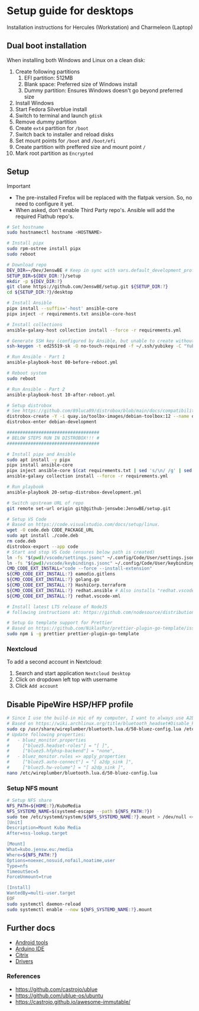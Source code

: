 # Setup guide for desktops

Installation instructions for Hercules (Workstation) and Charmeleon (Laptop)

## Dual boot installation

When installing both Windows and Linux on a clean disk:

1. Create following partitions
   1. EFI partition: 512MB
   2. Blank space: Preferred size of Windows install
   3. Dummy partition: Ensures Windows doesn't go beyond preferred size
2. Install Windows
3. Start Fedora Silverblue install
4. Switch to terminal and launch `gdisk`
5. Remove dummy partition
6. Create `ext4` partition for `/boot`
7. Switch back to installer and reload disks
8. Set mount points for `/boot` and `/boot/efi`
9. Create partition with preffered size and mount point `/`
10. Mark root partition as `Encrypted`

## Setup

> [!IMPORTANT]
> - The pre-installed Firefox will be replaced with the flatpak version. So, no need to configure it yet.
> - When asked, don't enable Third Party repo's. Ansible will add the required Flathub repo's.

```bash
# Set hostname
sudo hostnamectl hostname <HOSTNAME>

# Install pipx
sudo rpm-ostree install pipx
sudo reboot

# Download repo
DEV_DIR=~/Dev/JenswBE # Keep in sync with vars.default_development_profile
SETUP_DIR=${DEV_DIR:?}/setup
mkdir -p ${DEV_DIR:?}
git clone https://github.com/JenswBE/setup.git ${SETUP_DIR:?}
cd ${SETUP_DIR:?}/desktop

# Install Ansible
pipx install --suffix='-host' ansible-core
pipx inject -r requirements.txt ansible-core-host

# Install collections
ansible-galaxy-host collection install --force -r requirements.yml

# Generate SSH key (configured by Ansible, but unable to create without interaction)
ssh-keygen -t ed25519-sk -O no-touch-required -f ~/.ssh/yubikey -C "Yubikey on ${HOSTNAME^}"

# Run Ansible - Part 1
ansible-playbook-host 00-before-reboot.yml

# Reboot system
sudo reboot

# Run Ansible - Part 2
ansible-playbook-host 10-after-reboot.yml

# Setup distrobox
# See https://github.com/89luca89/distrobox/blob/main/docs/compatibility.md#containers-distros
distrobox-create -Y -i quay.io/toolbx-images/debian-toolbox:12 --name debian-development --additional-flags "--env LC_ALL=C.UTF-8"
distrobox-enter debian-development

###################################
# BELOW STEPS RUN IN DISTROBOX!!! #
###################################

# Install pipx and Ansible
sudo apt install -y pipx
pipx install ansible-core
pipx inject ansible-core $(cat requirements.txt | sed 's/\n/ /g' | sed 's/#.*//') # pipx on Debian 12 is too old to support flag "-r"
ansible-galaxy collection install --force -r requirements.yml

# Run playbook
ansible-playbook 20-setup-distrobox-development.yml

# Switch upstream URL of repo
git remote set-url origin git@github-jenswbe:JenswBE/setup.git

# Setup VS Code
# Based on https://code.visualstudio.com/docs/setup/linux.
wget -O code.deb CODE_PACKAGE_URL
sudo apt install ./code.deb
rm code.deb
distrobox-export --app code
# Start and stop VS Code (ensures below path is created)
ln -fs "$(pwd)/vscode/settings.jsonc" ~/.config/Code/User/settings.json
ln -fs "$(pwd)/vscode/keybindings.jsonc" ~/.config/Code/User/keybindings.json
CMD_CODE_EXT_INSTALL="code --force --install-extension"
${CMD_CODE_EXT_INSTALL:?} eamodio.gitlens
${CMD_CODE_EXT_INSTALL:?} golang.go
${CMD_CODE_EXT_INSTALL:?} HashiCorp.terraform
${CMD_CODE_EXT_INSTALL:?} redhat.ansible # Also installs "redhat.vscode-yaml" as dependency
${CMD_CODE_EXT_INSTALL:?} redhat.vscode-xml

# Install latest LTS release of NodeJS
# following instructions at: https://github.com/nodesource/distributions

# Setup Go template support for Prettier
# Based on https://github.com/NiklasPor/prettier-plugin-go-template/issues/58#issuecomment-1085060511
sudo npm i -g prettier prettier-plugin-go-template
```

### Nextcloud

To add a second account in Nextcloud:

1. Search and start application `Nextcloud Desktop`
2. Click on dropdown left top with username
3. Click `Add account`

## Disable PipeWire HSP/HFP profile

```bash
# Since I use the build-in mic of my computer, I want to always use A2DP instead of HSP/HFP.
# Based on https://wiki.archlinux.org/title/bluetooth_headset#Disable_PipeWire_HSP/HFP_profile
sudo cp /usr/share/wireplumber/bluetooth.lua.d/50-bluez-config.lua /etc/wireplumber/bluetooth.lua.d/50-bluez-config.lua
# Update following properties:
#   - bluez_monitor.properties
#     ["bluez5.headset-roles"] = "[ ]",
#     ["bluez5.hfphsp-backend"] = "none",
#   - bluez_monitor.rules => apply_properties
#     ["bluez5.auto-connect"] = "[ a2dp_sink ]",
#     ["bluez5.hw-volume"] = "[ a2dp_sink ]",
nano /etc/wireplumber/bluetooth.lua.d/50-bluez-config.lua
```

### Setup NFS mount

```bash
# Setup NFS share
NFS_PATH=${HOME:?}/KuboMedia
NFS_SYSTEMD_NAME=$(systemd-escape --path ${NFS_PATH:?})
sudo tee /etc/systemd/system/${NFS_SYSTEMD_NAME:?}.mount > /dev/null <<EOF
[Unit]
Description=Mount Kubo Media
After=nss-lookup.target

[Mount]
What=kubo.jensw.eu:/media
Where=${NFS_PATH:?}
Options=noexec,nosuid,nofail,noatime,user
Type=nfs
TimeoutSec=5
ForceUnmount=true

[Install]
WantedBy=multi-user.target
EOF
sudo systemctl daemon-reload
sudo systemctl enable --now ${NFS_SYSTEMD_NAME:?}.mount
```

## Further docs

- [Android tools](./docs/android_tools.md)
- [Arduino IDE](./docs/arduino_ide.md)
- [Citrix](./docs/citrix.md)
- [Drivers](./docs/drivers.md)

### References

- https://github.com/castrojo/ublue
- https://github.com/ublue-os/ubuntu
- https://castrojo.github.io/awesome-immutable/
